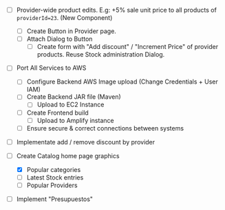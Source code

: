- [ ] Provider-wide product edits. E.g: +5% sale unit price to all products of `providerId=23`. (New Component)
	- [ ] Create Button in Provider page.
	- [ ] Attach Dialog to Button
		- [ ] Create form with "Add discount" / "Increment Price" of provider products. Reuse Stock administration Dialog.

- [ ] Port All Services to AWS
	- [ ] Configure Backend AWS Image upload (Change Credentials + User IAM)
	- [ ] Create Backend JAR file (Maven)
		- [ ] Upload to EC2 Instance
	- [ ] Create Frontend build
		- [ ] Upload to Amplify instance
	- [ ] Ensure secure & correct connections between systems

- [ ] Implementate add / remove discount by provider

- [ ] Create Catalog home page graphics
	- [x] Popular categories
	- [ ] Latest Stock entries
	- [ ] Popular Providers

- [ ] Implement "Presupuestos"
